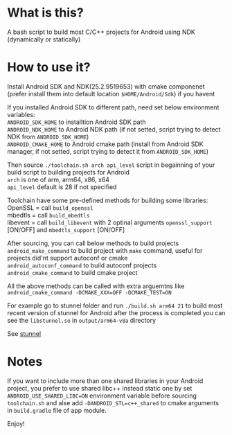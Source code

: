 # What is this?

A bash script to build most C/C++ projects for Android using NDK (dynamically or statically)

# How to use it?

Install Android SDK and NDK(25.2.9519653) with cmake componenet (prefer install them into default location `$HOME/Android/Sdk`) if you havent

If you installed Android SDK to different path, need set below environment variables:\
`ANDROID_SDK_HOME` to installtion Android SDK path\
`ANDROID_NDK_HOME` to Android NDK path (if not setted, script trying to detect NDK from `ANDROID_SDK_HOME`)\
`ANDROID_CMAKE_HOME` to Android cmake path (install from Android SDK manager, if not setted, script trying to detect it from `ANDROID_SDK_HOME`)

Then source `./toolchain.sh arch api_level` script in begainning of your build script to building projects for Android\
`arch` is one of arm, arm64, x86, x64\
`api_level` default is 28 if not specified

Toolchain have some pre-defined methods for building some libraries:\
OpenSSL = call `build_openssl`\
mbedtls = call `build_mbedtls`\
libevent = call `build_libevent` with 2 optinal arguments `openssl_support` [ON/OFF] and `mbedtls_support` [ON/OFF]

After sourcing, you can call below methods to build projects\
`android_make_command` to build project with `make` command, useful for projects did'nt support autoconf or cmake\
`android_autoconf_command` to build autoconf projects\
`android_cmake_command` to build cmake project

All the above methods can be called with extra arguemtns like `android_cmake_command -DCMAKE_XXX=OFF -DCMAKE_TEST=ON`

For example go to stunnel folder and run `./build.sh arm64 21` to build most recent version of stunnel for Android after the process is completed you can see the `libstunnel.so` in `output/arm64-v8a` directory

See [stunnel](./stunnel)

# Notes

If you want to include more than one shared libraries in your Android project, you prefer to use shared libc++ instead static one by set `ANDROID_USE_SHARED_LIBC=ON` environment variable before sourcing `toolchain.sh` and alse add `-DANDROID_STL=c++_shared` to cmake arguments in `build.gradle` file of app module.

Enjoy!
